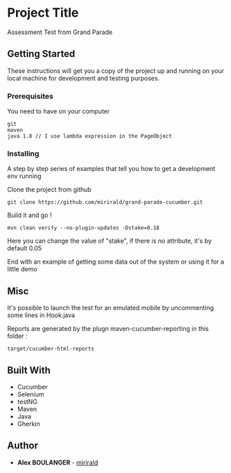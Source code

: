 # Project Title

Assessment Test from Grand Parade

## Getting Started

These instructions will get you a copy of the project up and running on your local machine for development and testing purposes.

### Prerequisites

You need to have on your computer
```
git
maven
java 1.8 // I use lambda expression in the PageObject
```

### Installing

A step by step series of examples that tell you how to get a development env running

Clone the project from github

```
git clone https://github.com/mirirald/grand-parade-cucumber.git
```

Build it and go !
```
mvn clean verify --no-plugin-updates -Dstake=0.18
```
Here you can change the value of "stake", if there is no attribute, it's by default 0.05


End with an example of getting some data out of the system or using it for a little demo

## Misc

It's possible to launch the test for an emulated mobile by uncommenting some lines in Hook.java

Reports are generated by the plugn maven-cucumber-reporting in this folder :
```
target/cucumber-html-reports
```

## Built With

* Cucumber
* Selenium
* testNG
* Maven
* Java
* Gherkin

## Author

* **Alex BOULANGER** - [mirirald](https://github.com/mirirald)

